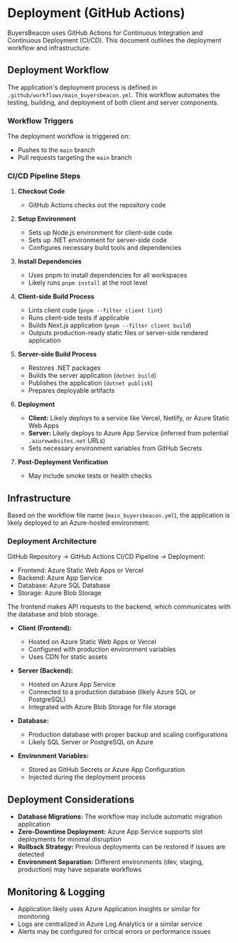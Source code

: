 # Deployment (GitHub Actions)

BuyersBeacon uses GitHub Actions for Continuous Integration and Continuous Deployment (CI/CD). This document outlines the deployment workflow and infrastructure.

## Deployment Workflow

The application's deployment process is defined in `.github/workflows/main_buyersbeacon.yml`. This workflow automates the testing, building, and deployment of both client and server components.

### Workflow Triggers

The deployment workflow is triggered on:
* Pushes to the `main` branch
* Pull requests targeting the `main` branch

### CI/CD Pipeline Steps

1. **Checkout Code**
   * GitHub Actions checks out the repository code

2. **Setup Environment**
   * Sets up Node.js environment for client-side code
   * Sets up .NET environment for server-side code
   * Configures necessary build tools and dependencies

3. **Install Dependencies**
   * Uses pnpm to install dependencies for all workspaces
   * Likely runs `pnpm install` at the root level

4. **Client-side Build Process**
   * Lints client code (`pnpm --filter client lint`)
   * Runs client-side tests if applicable
   * Builds Next.js application (`pnpm --filter client build`)
   * Outputs production-ready static files or server-side rendered application

5. **Server-side Build Process**
   * Restores .NET packages
   * Builds the server application (`dotnet build`)
   * Publishes the application (`dotnet publish`)
   * Prepares deployable artifacts

6. **Deployment**
   * **Client:** Likely deploys to a service like Vercel, Netlify, or Azure Static Web Apps
   * **Server:** Likely deploys to Azure App Service (inferred from potential `.azurewebsites.net` URLs)
   * Sets necessary environment variables from GitHub Secrets

7. **Post-Deployment Verification**
   * May include smoke tests or health checks

## Infrastructure

Based on the workflow file name (`main_buyersbeacon.yml`), the application is likely deployed to an Azure-hosted environment:

### Deployment Architecture

GitHub Repository → GitHub Actions CI/CD Pipeline → Deployment:
- Frontend: Azure Static Web Apps or Vercel
- Backend: Azure App Service
- Database: Azure SQL Database
- Storage: Azure Blob Storage

The frontend makes API requests to the backend, which communicates with the database and blob storage.

* **Client (Frontend):** 
  * Hosted on Azure Static Web Apps or Vercel
  * Configured with production environment variables
  * Uses CDN for static assets

* **Server (Backend):**
  * Hosted on Azure App Service
  * Connected to a production database (likely Azure SQL or PostgreSQL)
  * Integrated with Azure Blob Storage for file storage

* **Database:**
  * Production database with proper backup and scaling configurations
  * Likely SQL Server or PostgreSQL on Azure

* **Environment Variables:**
  * Stored as GitHub Secrets or Azure App Configuration
  * Injected during the deployment process

## Deployment Considerations

* **Database Migrations:** The workflow may include automatic migration application
* **Zero-Downtime Deployment:** Azure App Service supports slot deployments for minimal disruption
* **Rollback Strategy:** Previous deployments can be restored if issues are detected
* **Environment Separation:** Different environments (dev, staging, production) may have separate workflows

## Monitoring & Logging

* Application likely uses Azure Application Insights or similar for monitoring
* Logs are centralized in Azure Log Analytics or a similar service
* Alerts may be configured for critical errors or performance issues